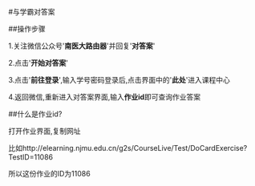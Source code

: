 #与学霸对答案

##操作步骤

1.关注微信公众号'**南医大路由器**'并回复'**对答案**'

2.点击'**开始对答案**'

3.点击'**前往登录**',输入学号密码登录后,点击界面中的'**此处**'进入课程中心

4.返回微信,重新进入对答案界面,输入**作业id**即可查询作业答案

##什么是作业id?

打开作业界面,复制网址

比如http://elearning.njmu.edu.cn/g2s/CourseLive/Test/DoCardExercise?TestID=11086

所以这份作业的ID为11086

